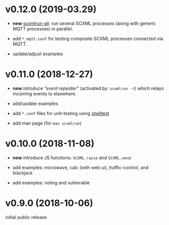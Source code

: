 # v0.12.0 (2019-03.29)

- **new** [scxmlrun-all](tools/runall):
  run several SCXML processes (along with generic MQTT processes) in parallel.

- add `*_mqtt.conf` for testing composite SCXML processes connected via MQTT.
- update/adjust examples

# v0.11.0 (2018-12-27)

- **new** introduce _"event repeater"_ (activated by: `scxmlrun -r`) which relays incoming events to elsewhere.

- add/update examples
- add `*.conf` files for unit-testing using [shelltest](https://github.com/simonmichael/shelltestrunner)
- add man page (for `man scxmlrun`)

# v0.10.0 (2018-11-08)

- **new** introduce JS functions: `SCXML.raise` and `SCXML.send`

- add examples: microwave, calc (with web ui), traffic-control, and blackjack
- add examples: voting and vulnerable

# v0.9.0 (2018-10-06)

initial public release

